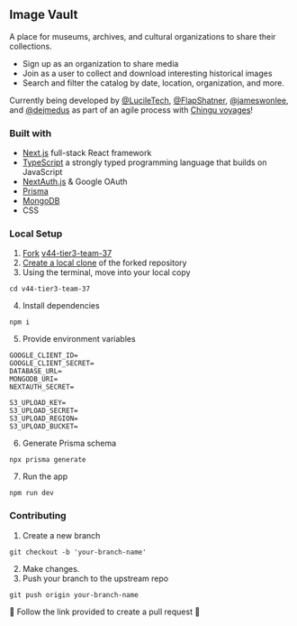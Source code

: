 ## Image Vault

A place for museums, archives, and cultural organizations to share their collections.

- Sign up as an organization to share media
- Join as a user to collect and download interesting historical images
- Search and filter the catalog by date, location, organization, and more.

Currently being developed by [@LucileTech](https://github.com/LucileTech), [@FlapShatner](https://github.com/FlapShatner), [@jameswonlee](https://github.com/jameswonlee), and [@dejmedus](https://github.com/dejmedus) as part of an agile process with [Chingu voyages](https://www.chingu.io/)!

### Built with

- [Next.js](https://nextjs.org/) full-stack React framework
- [TypeScript](https://www.typescriptlang.org/) a strongly typed programming language that builds on JavaScript
- [NextAuth.js](https://next-auth.js.org/) & Google OAuth
- [Prisma](https://www.prisma.io/)
- [MongoDB](https://www.mongodb.com/)
- CSS

### Local Setup

1. [Fork](https://docs.github.com/en/get-started/quickstart/fork-a-repo) [v44-tier3-team-37](https://github.com/chingu-voyages/v44-tier3-team-37/tree/main)
2. [Create a local clone](https://docs.github.com/en/get-started/quickstart/fork-a-repo#cloning-your-forked-repository) of the forked repository
3. Using the terminal, move into your local copy

```shell
cd v44-tier3-team-37
```

4. Install dependencies

```
npm i
```

5. Provide environment variables

```
GOOGLE_CLIENT_ID=
GOOGLE_CLIENT_SECRET=
DATABASE_URL=
MONGODB_URI=
NEXTAUTH_SECRET=

S3_UPLOAD_KEY=
S3_UPLOAD_SECRET=
S3_UPLOAD_REGION=
S3_UPLOAD_BUCKET=
```

6. Generate Prisma schema

```
npx prisma generate
```

7. Run the app

```shell
npm run dev
```

### Contributing

1. Create a new branch

```shell
git checkout -b 'your-branch-name'
```

2. Make changes.
3. Push your branch to the upstream repo

```shell
git push origin your-branch-name
```

🎉 Follow the link provided to create a pull request 🎉
